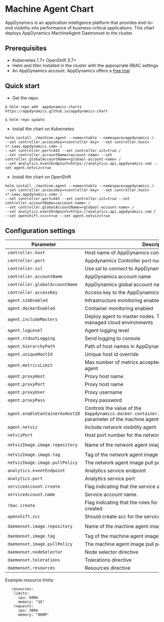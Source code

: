 # Machine Agent Chart

AppDynamics is an application intelligence platform that provides end-to-end visibility into performance of business-critical applications.
This chart deploys AppDynamics MachineAgent Daemonset to the cluster.

## Prerequisites

* Kubernetes 1.7+ OpenShift 3.7+
* Helm and tiller installed in the cluster with the appropriate RBAC settings
*  An AppDynamics account. AppDynamics offers a [free trial](https://www.appdynamics.com/free-trial/)

## Quick start

* Get the repo:

```
$ helm repo add  appdynamics-charts https://appdynamics.github.io/appdynamics-chart

$ helm repo update

```

* Install the chart on Kubernetes

```
helm install ./machine-agent --name=stable --namespace=appdynamics / 
--set controller.accessKey=<controller-key> --set controller.host=<*.saas.appdynamics.com> /
--set controller.port=443 --set controller.ssl=true / 
--set controller.accountName=<account-name> --set controller.globalAccountName=<globaol-account-name> / 
--set analytics.eventEndpoint=https://analytics.api.appdynamics.com --set agent.netviz=true
```

* Install the chart on OpenShift

```
helm install ./machine-agent --name=stable --namespace=appdynamics /
--set controller.accessKey=<controller-key> --set controller.host=<*.saas.appdynamics.com> /
--set controller.port=443 --set controller.ssl=true --set controller.accountName=<account-name> /
--set controller.globalAccountName=<globaol-account-name> / 
--set analytics.eventEndpoint=https://analytics.api.appdynamics.com / 
--set openshift.scc=true --set agent.netviz=true

```

## Configuration settings

| Parameter                 | Description                                                  | Default                    |
| ------------------------- | ------------------------------------------------------------ | -------------------------- |
| `controller.host`                 | Host name of AppDynamics controller                 |                          |
| `controller.port`              | Appdynamics Controller port number | `443`|
| `controller.ssl`                  | Use ssl to connect to AppDynamics controller                |   `true`                      |
| `controller.accountName`     | AppDynamics account name | customer1
| `controller.globalAccountName` | AppDynamics global account name | |
| `controller.accessKey`             | Access key to the AppDynamics controller                             |                     |
| `agent.simEnabled`         | Infrastructure monitoring enabled                          | `true`                    |
| `agent.dockerEnabled`             | Container monitoring enabled                                       | `true`  |
| `agent.includeMasters`             | Deploy agent to master nodes. The flag has no effect in managed cloud environments                                       | `true`  |
| `agent.logLevel`        | Agent logging level                                             | `info`             |
| `agent.stdoutLogging`               | Send logging to console                        | `false`            |
| `agent.hierarchyPath`               | Path of host names in AppDynamics controller                 |      |
| `agent.uniqueHostId`              | Unique host id override                   |                  |
| `agent.metricsLimit`            | Max number of metrics accepted by the controller from the agent                             | `4000`                      |
| `agent.proxyHost`             | Proxy host name |                      |
| `agent.proxyPort`          | Proxy host name |            |
| `agent.proxyUser`             | Proxy username               |         
| `agent.proxyPass`             | Proxy password                  |
| `agent.enableContainerAsHostID` | Controls the value of the `Dappdynamics.docker.container.containerIdAsHostId.enabled` parameter of the machine agent | `false` |
| `agent.netviz` | Include network visibility agent | `false` |
| `netvizPort` | Host port number for the network visibility agent | 3892 |
| `netvizImage.image.repository` | Name of the network agent image | `docker.io/appdynamics/machine-agent-netviz`
| `netvizImage.image.tag` | Tag of the network agent image | `latest`
| `netvizImage.image.pullPolicy` | The network agent image pull policy| `Always`
| `analytics.eventEndpoint`     | Analytics service endpoint   | `https://analytics.api.appdynamics.com/`
| `analytics.port`             | Analytics service port       | 
| `serviceAccount.create`       | Flag indicating that the service account will be created | `true`
| `serviceAccount.name`       | Service account name.   | appdynamics-infraviz
| `rbac.create`            | Flag indicating that the roles for the service account will be created | `true`
| `openshift.scc`    | Should create scc for the service account. | `false`
| `daemonset.image.repository` | Name of the machine agent image | `docker.io/appdynamics/machine-agent-analytics`
| `daemonset.image.tag` | Tag of the machine agent image | `latest`
| `daemonset.image.pullPolicy` | The machine agent image pull policy| `Always`
| `daemonset.nodeSelector` | Node selector directive |
| `daemonset.tolerations ` | Tolerations directive |
| `daemonset.resources ` | Resources directive  | See below


Example resource limits:

```
   resources:
    limits:
      cpu: 600m
      memory: "1G"
    requests: 
      cpu: 300m
      memory: "800M"
```



 
